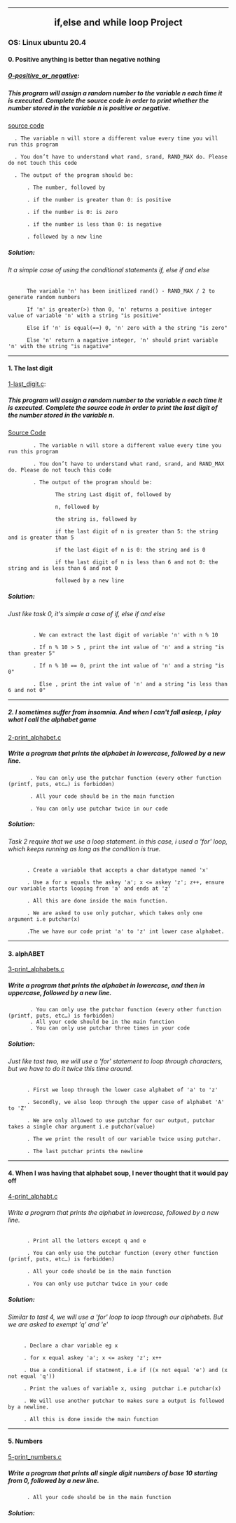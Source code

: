 ## <hr> <div align="center">if,else and while loop Project</div>

### OS: Linux ubuntu 20.4

#### 0. Positive anything is better than negative nothing

##### [0-positive_or_negative](https://github.com/mideactive/alx-low_level_programming/blob/master/0x01-variables_if_else_while/0-positive_or_negative.c):

##### This program will assign a random number to the variable n each time it is executed. Complete the source code in order to print whether the number          stored in the variable n is positive or negative.

 [source code](https://github.com/holbertonschool/0x01.c/blob/master/0-positive_or_negative_c) 

      . The variable n will store a different value every time you will run this program
      
      . You don’t have to understand what rand, srand, RAND_MAX do. Please do not touch this code
      
      . The output of the program should be:
      
          . The number, followed by

          . if the number is greater than 0: is positive

          . if the number is 0: is zero

          . if the number is less than 0: is negative

          . followed by a new line

##### Solution:
######    It a simple case of using the conditional statements if, else if and else

          The variable 'n' has been initlized rand() - RAND_MAX / 2 to generate random numbers
          
          If 'n' is greater(>) than 0, 'n' returns a positive integer value of variable 'n' with a string "is positive"
          
          Else if 'n' is equal(==) 0, 'n' zero with a the string "is zero"
          
          Else 'n' return a nagative integer, 'n' should print variable 'n' with the string "is nagative"
<hr>


#### 1. The last digit

[1-last_digit.c](https://github.com/mideactive/alx-low_level_programming/blob/master/0x01-variables_if_else_while/1-last_digit.c):

##### This program will assign a random number to the variable n each time it is executed. Complete the source code in order to print the last digit of          the number stored in the variable n.

   [Source Code](https://github.com/holbertonschool/0x01.c/blob/master/1-last_digit_c)
            
            . The variable n will store a different value every time you run this program
            
            . You don’t have to understand what rand, srand, and RAND_MAX do. Please do not touch this code
            
            . The output of the program should be:
            
                   The string Last digit of, followed by
                   
                   n, followed by
                   
                   the string is, followed by
                   
                   if the last digit of n is greater than 5: the string and is greater than 5
                   
                   if the last digit of n is 0: the string and is 0
                   
                   if the last digit of n is less than 6 and not 0: the string and is less than 6 and not 0
                   
                   followed by a new line
##### Solution:

###### Just like task 0, it's simple a case of if, else if and else

            . We can extract the last digit of variable 'n' with n % 10
            
            . If n % 10 > 5 , print the int value of 'n' and a string "is than greater 5"
            
            . If n % 10 == 0, print the int value of 'n' and a string "is 0"
            
            . Else , print the int value of 'n' and a string "is less than 6 and not 0"
    
 <hr>
    
    
##### 2. I sometimes suffer from insomnia. And when I can't fall asleep, I play what I call the alphabet game

[2-print_alphabet.c](https://github.com/mideactive/alx-low_level_programming/blob/master/0x01-variables_if_else_while/2-print_alphabet.c)

##### Write a program that prints the alphabet in lowercase, followed by a new line.

           . You can only use the putchar function (every other function (printf, puts, etc…) is forbidden)
           
           . All your code should be in the main function
           
           . You can only use putchar twice in our code
           
##### Solution:

###### Task 2 require that we use a loop statement. in this case, i used a 'for' loop, which keeps running as long as the condition is true.

          . Create a variable that accepts a char datatype named 'x'
          
          . Use a for x equals the askey 'a'; x <= askey 'z'; z++, ensure our variable starts looping from 'a' and ends at 'z'
          
          . All this are done inside the main function.
          
          . We are asked to use only putchar, which takes only one argument i.e putchar(x)
          
          .The we have our code print 'a' to 'z' int lower case alphabet.
          
<hr>

#### 3. alphABET

[3-print_alphabets.c](https://github.com/mideactive/alx-low_level_programming/blob/master/0x01-variables_if_else_while/3-print_alphabets.c)

##### Write a program that prints the alphabet in lowercase, and then in uppercase, followed by a new line.

           . You can only use the putchar function (every other function (printf, puts, etc…) is forbidden)
           . All your code should be in the main function
           . You can only use putchar three times in your code
           
##### Solution:

###### Just like tast two, we will use a 'for' statement to loop through characters, but we have to do it twice this time around.

          . First we loop through the lower case alphabet of 'a' to 'z'
          
          . Secondly, we also loop through the upper case of alphabet 'A' to 'Z'
          
          . We are only allowed to use putchar for our output, putchar takes a single char argument i.e putchar(value)
          
          . The we print the result of our variable twice using putchar.
          
          . The last putchar prints the newline
          
<hr>
 
#### 4. When I was having that alphabet soup, I never thought that it would pay off

[4-print_alphabt.c](https://github.com/mideactive/alx-low_level_programming/blob/master/0x01-variables_if_else_while/4-print_alphabt.c)

###### Write a program that prints the alphabet in lowercase, followed by a new line.

          . Print all the letters except q and e
          
          . You can only use the putchar function (every other function (printf, puts, etc…) is forbidden)
          
          . All your code should be in the main function
          
          . You can only use putchar twice in your code
          
##### Solution:

###### Similar to tast 4, we will use a 'for' loop to loop through our alphabets. But we are asked to exempt 'q' and 'e'

         . Declare a char variable eg x
         
         . for x equal askey 'a'; x <= askey 'z'; x++
         
         . Use a conditional if statment, i.e if ((x not equal 'e') and (x not equal 'q'))
         
         . Print the values of variable x, using  putchar i.e putchar(x)
         
         . We will use another putchar to makes sure a output is followed by a newline.
         
         . All this is done inside the main function
<hr>
         
#### 5. Numbers

[5-print_numbers.c](https://github.com/mideactive/alx-low_level_programming/blob/master/0x01-variables_if_else_while/5-print_numbers.c)

##### Write a program that prints all single digit numbers of base 10 starting from 0, followed by a new line.

          . All your code should be in the main function
          
##### Solution:
